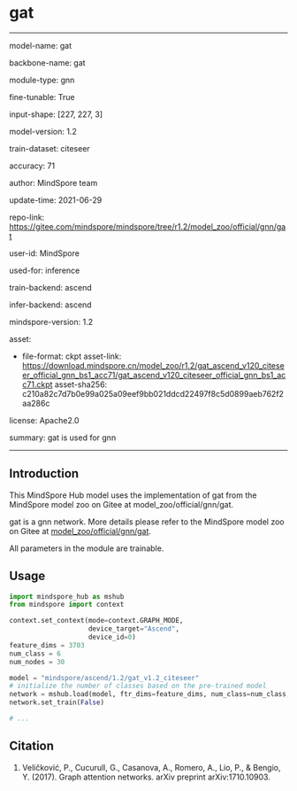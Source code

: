 # gat

---

model-name: gat

backbone-name: gat

module-type: gnn

fine-tunable: True

input-shape: [227, 227, 3]

model-version: 1.2

train-dataset: citeseer

accuracy: 71

author: MindSpore team

update-time: 2021-06-29

repo-link: <https://gitee.com/mindspore/mindspore/tree/r1.2/model_zoo/official/gnn/gat>

user-id: MindSpore

used-for: inference

train-backend: ascend

infer-backend: ascend

mindspore-version: 1.2

asset:

-
    file-format: ckpt
    asset-link: <https://download.mindspore.cn/model_zoo/r1.2/gat_ascend_v120_citeseer_official_gnn_bs1_acc71/gat_ascend_v120_citeseer_official_gnn_bs1_acc71.ckpt>
    asset-sha256: c210a82c7d7b0e99a025a09eef9bb021ddcd22497f8c5d0899aeb762f2aa286c

license: Apache2.0

summary: gat is used for gnn

---

## Introduction

This MindSpore Hub model uses the implementation of gat from the MindSpore model zoo on Gitee at model_zoo/official/gnn/gat.

gat is a gnn network. More details please refer to the MindSpore model zoo on Gitee at [model_zoo/official/gnn/gat](https://gitee.com/mindspore/mindspore/blob/r1.2/model_zoo/official/gnn/gat/README.md).

All parameters in the module are trainable.

## Usage

```python
import mindspore_hub as mshub
from mindspore import context

context.set_context(mode=context.GRAPH_MODE,
                    device_target="Ascend",
                    device_id=0)
feature_dims = 3703
num_class = 6
num_nodes = 30

model = "mindspore/ascend/1.2/gat_v1.2_citeseer"
# initialize the number of classes based on the pre-trained model
network = mshub.load(model, ftr_dims=feature_dims, num_class=num_class, num_nodes=num_nodes)
network.set_train(False)

# ...
```

## Citation

1. Veličković, P., Cucurull, G., Casanova, A., Romero, A., Lio, P., & Bengio, Y. (2017). Graph attention networks. arXiv preprint arXiv:1710.10903.
